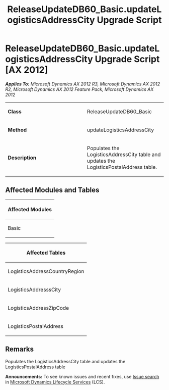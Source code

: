 ﻿---
title: ReleaseUpdateDB60_Basic.updateLogisticsAddressCity Upgrade Script
TOCTitle: ReleaseUpdateDB60_Basic.updateLogisticsAddressCity Upgrade Script
ms:assetid: cec78db8-98de-99ce-ee6e-c2a1fa25ad1f
ms:mtpsurl: https://msdn.microsoft.com/en-us/library/JJ719754(v=AX.60)
ms:contentKeyID: 49711320
ms.date: 05/18/2015
mtps_version: v=AX.60
---

# ReleaseUpdateDB60\_Basic.updateLogisticsAddressCity Upgrade Script [AX 2012]


_**Applies To:** Microsoft Dynamics AX 2012 R3, Microsoft Dynamics AX 2012 R2, Microsoft Dynamics AX 2012 Feature Pack, Microsoft Dynamics AX 2012_

<table>
<colgroup>
<col style="width: 50%" />
<col style="width: 50%" />
</colgroup>
<tbody>
<tr class="odd">
<td><p><strong>Class</strong></p></td>
<td><p>ReleaseUpdateDB60_Basic</p></td>
</tr>
<tr class="even">
<td><p><strong>Method</strong></p></td>
<td><p>updateLogisticsAddressCity</p></td>
</tr>
<tr class="odd">
<td><p><strong>Description</strong></p></td>
<td><p>Populates the LogisticsAddressCity table and updates the LogisticsPostalAddress table.</p></td>
</tr>
</tbody>
</table>


## Affected Modules and Tables

<table>
<colgroup>
<col style="width: 100%" />
</colgroup>
<thead>
<tr class="header">
<th><p>Affected Modules</p></th>
</tr>
</thead>
<tbody>
<tr class="odd">
<td><p>Basic</p></td>
</tr>
</tbody>
</table>


<table>
<colgroup>
<col style="width: 100%" />
</colgroup>
<thead>
<tr class="header">
<th><p>Affected Tables</p></th>
</tr>
</thead>
<tbody>
<tr class="odd">
<td><p>LogisticsAddressCountryRegion</p></td>
</tr>
<tr class="even">
<td><p>LogisticsAddresssCity</p></td>
</tr>
<tr class="odd">
<td><p>LogisticsAddressZipCode</p></td>
</tr>
<tr class="even">
<td><p>LogisticsPostalAddress</p></td>
</tr>
</tbody>
</table>


## Remarks

Populates the LogisticsAddressCity table and updates the LogisticsPostalAddress table

  
**Announcements:** To see known issues and recent fixes, use [Issue search](http://go.microsoft.com/fwlink/?linkid=389258) in [Microsoft Dynamics Lifecycle Services](http://go.microsoft.com/fwlink/?linkid=306505) (LCS).

